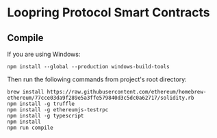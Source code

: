 # Loopring Protocol Smart Contracts

## Compile


If you are using Windows:
```
npm install --global --production windows-build-tools
```

Then run the following commands from project's root directory:
 
```
brew install https://raw.githubusercontent.com/ethereum/homebrew-ethereum/77cce03da9f289e5a3ffe579840d3c5dc0a62717/solidity.rb
npm install -g truffle
npm install -g ethereumjs-testrpc
npm install -g typescript
npm install
npm run compile
```

